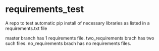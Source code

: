 # requirements_test
A repo to test automatic pip install of necessary libraries as listed in a requirements.txt file

master branch has 1 requirements file.
two_requirements brach has two such files.
no_requirements brach has no requirements files.
